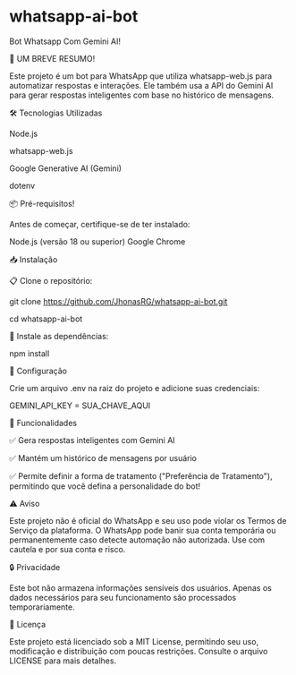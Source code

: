 # whatsapp-ai-bot
Bot Whatsapp Com Gemini AI!



🚀 UM BREVE RESUMO!

Este projeto é um bot para WhatsApp que utiliza whatsapp-web.js para automatizar respostas e interações. Ele também usa a API do Gemini AI para gerar respostas inteligentes com base no histórico de mensagens.



🛠 Tecnologias Utilizadas

Node.js

whatsapp-web.js

Google Generative AI (Gemini)

dotenv


📦 Pré-requisitos!



Antes de começar, certifique-se de ter instalado:

Node.js (versão 18 ou superior)
Google Chrome

📥 Instalação



📋 Clone o repositório:

git clone https://github.com/JhonasRG/whatsapp-ai-bot.git

cd whatsapp-ai-bot



👾 Instale as dependências:

npm install


🔑 Configuração

Crie um arquivo .env na raiz do projeto e adicione suas credenciais:

GEMINI_API_KEY = SUA_CHAVE_AQUI



🤖 Funcionalidades

✅ Gera respostas inteligentes com Gemini AI

✅ Mantém um histórico de mensagens por usuário

✅ Permite definir a forma de tratamento ("Preferência de Tratamento"), permitindo que você defina a personalidade do bot!



⚠️ Aviso

Este projeto não é oficial do WhatsApp e seu uso pode violar os Termos de Serviço da plataforma. O WhatsApp pode banir sua conta temporária ou permanentemente caso detecte automação não autorizada. Use com cautela e por sua conta e risco.



🔒 Privacidade

Este bot não armazena informações sensíveis dos usuários. Apenas os dados necessários para seu funcionamento são processados temporariamente.



📝 Licença

Este projeto está licenciado sob a MIT License, permitindo seu uso, modificação e distribuição com poucas restrições. Consulte o arquivo LICENSE para mais detalhes.

